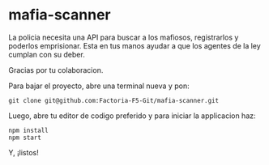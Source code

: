 # mafia-scanner

La policia necesita una API para buscar a los mafiosos, registrarlos y poderlos emprisionar. 
Esta en tus manos ayudar a que los agentes de la ley cumplan con su deber.

Gracias por tu colaboracion.

Para bajar el proyecto, abre una terminal nueva y pon:

`git clone git@github.com:Factoria-F5-Git/mafia-scanner.git`

Luego, abre tu editor de codigo preferido y para iniciar la applicacion haz:

```
npm install
npm start
```

Y, ¡listos!